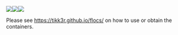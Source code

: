<img src="https://img.shields.io/github/v/release/tikk3r/lofar-grid-hpccloud?sort=semver"/><img src="https://img.shields.io/github/license/tikk3r/lofar-grid-hpccloud.svg?logo=github"/><a href="https://zenodo.org/badge/latestdoi/136925861"><img src="https://zenodo.org/badge/136925861.svg"/></a>

Please see https://tikk3r.github.io/flocs/ on how to use or obtain the containers.
